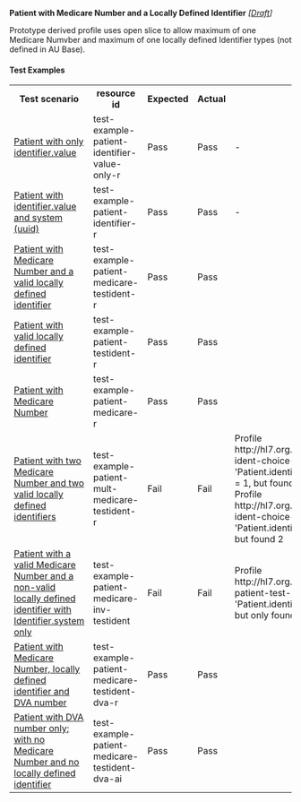 **Patient with Medicare Number and a Locally Defined Identifier** *[[Draft](http://hl7.org/fhir/r4/valueset-publication-status.html)]*

Prototype derived profile uses open slice to allow maximum of one Medicare Numvber and maximum of one locally defined Identifier types (not defined in AU Base).

#### Test Examples

<table class="list" style="width:100%">
    <colgroup>
       <col span="1" style="width: 19%;"/>
       <col span="1" style="width: 25%;"/>
       <col span="1" style="width: 10%;"/>
       <col span="1" style="width: 10%;"/>
       <col span="1" style="width: 20%;"/>
    </colgroup>
	<tbody>
      <tr>
        <th>Test scenario</th>
        <th>resource id</th>
        <th>Expected</th>
        <th>Actual</th>
		<th>Notes</th>
      </tr>
      <tr>
        <td><a href="Patient-test-example-patient-identifier-value-only-r.html">Patient with only identifier.value</a></td>
        <td>test-example-patient-identifier-value-only-r</td>
        <td>Pass</td>
        <td>Pass</td>
        <td>-</td>
      </tr>
      <tr>
        <td><a href="Patient-test-example-patient-identifier-r.html">Patient with identifier.value and system (uuid)</a></td>
        <td>test-example-patient-identifier-r</td>
        <td>Pass</td>
        <td>Pass</td>
        <td>-</td>
      </tr>
      <tr>
        <td><a href="Patient-test-example-patient-medicare-testident-r.html">Patient with Medicare Number and a valid locally defined identifier</a></td>
        <td>test-example-patient-medicare-testident-r</td>
        <td>Pass</td>
        <td>Pass</td>
        <td></td>
      </tr>
      <tr>
        <td><a href="Patient-test-example-patient-testident-r.html">Patient with valid locally defined identifier</a></td>
        <td>test-example-patient-testident-r</td>
        <td>Pass</td>
        <td>Pass</td>
        <td></td>
      </tr>
      <tr>
        <td><a href="Patient-test-example-patient-medicare-r.html">Patient with Medicare Number</a></td>
        <td>test-example-patient-medicare-r</td>
        <td>Pass</td>
        <td>Pass</td>
        <td></td>
      </tr>
      <tr>
        <td><a href="Patient-test-example-patient-mult-medicare-testident-r.html">Patient with two Medicare Number and two valid locally defined identifiers</a></td>
        <td>test-example-patient-mult-medicare-testident-r</td>
        <td>Fail</td>
        <td>Fail</td>
        <td>Profile http://hl7.org.au/fhir/StructureDefinition/patient-ident-choice-ihi-testident, Element 'Patient.identifier[medicareNumber]': max allowed = 1, but found 2</br>	Profile http://hl7.org.au/fhir/StructureDefinition/patient-ident-choice-ihi-testident, Element 'Patient.identifier[testIdentifier]': max allowed = 1, but found 2</td>
      </tr>
      <tr>
        <td><a href="Patient-test-example-patient-medicare-inv-testident.html">Patient with a valid Medicare Number and a non-valid locally defined identifier with Identifier.system only</a></td>
        <td>test-example-patient-medicare-inv-testident</td>
        <td>Fail</td>
        <td>Fail</td>
        <td>Profile http://hl7.org.au/fhir/StructureDefinition/identifier-patient-test-ident, Element 'Patient.identifier[1].value': minimum required = 1, but only found 0</td>
      </tr>
      <tr>
        <td><a href="Patient-test-example-patient-medicare-testident-dva-r.html">Patient with Medicare Number, locally defined identifier and DVA number</a></td>
        <td>test-example-patient-medicare-testident-dva-r</td>
        <td>Pass</td>
        <td>Pass</td>
        <td></td>
      </tr>
      <tr>
        <td><a href="Patient-test-example-patient-medicare-testident-dva-ai.html">Patient with DVA number only; with no Medicare Number and no locally defined identifier</a></td>
        <td>test-example-patient-medicare-testident-dva-ai</td>
        <td>Pass</td>
        <td>Pass</td>
        <td></td>
      </tr>
     </tbody>
</table>